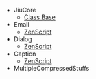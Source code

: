 * JiuCore
  * [Class Base](core/base.md)
* Email
  * [ZenScript](email/zs.md)
* Dialog
  * [ZenScript](dialog/zs.md)
* Caption
  * [ZenScript](caption/zs.md)
* MultipleCompressedStuffs
